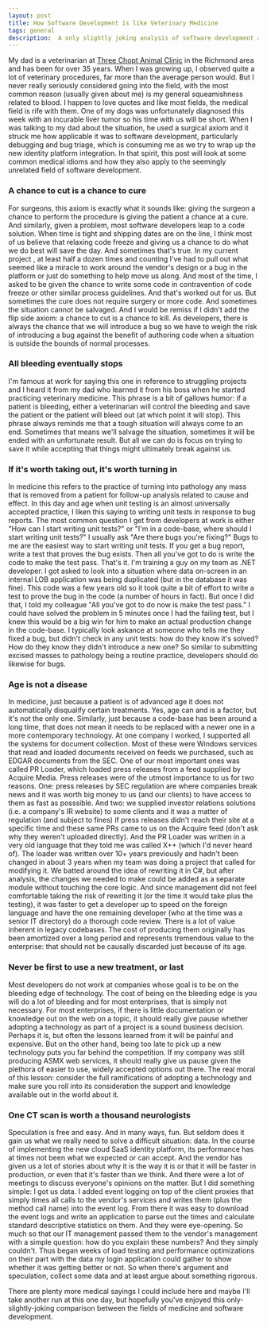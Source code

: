 ```yaml
---
layout: post
title: How Software Development is like Veterinary Medicine
tags: general
description:  A only slightly joking analysis of software development against veterinary medicine axioms.
---
```

My dad is a veterinarian at <a href="http://www.threechoptanimalclinic.com">Three Chopt Animal Clinic</a> in the Richmond area and has been for over 35 years.  When I was growing up, I observed quite a lot of veterinary procedures, far more than the average person would.  But I never really seriously considered going into the field, with the most common reason (usually given about me) is my general squeamishness related to blood.  I happen to love quotes and like most fields, the medical field is rife with them.  One of my dogs was unfortunately diagnosed this week with an incurable liver tumor so his time with us will be short.  When I was talking to my dad about the situation, he used a surgical axiom and it struck me how applicable it was to software development, particularly debugging and bug triage, which is consuming me as we try to wrap up the new identity platform integration.  In that spirit, this post will look at some common medical idioms and how they also apply to the seemingly unrelated field of software development.

<h3>A chance to cut is a chance to cure</h3>
For surgeons, this axiom is exactly what it sounds like:  giving the surgeon a chance to perform the procedure is giving the patient a chance at a cure.  And similarly, given a problem, most software developers leap to a code solution.  When time is tight and shipping dates are on the line, I think most of us believe that relaxing code freeze and giving us a chance to do what we do best will save the day.  And sometimes that's true.  In my current project , at least half a dozen times and counting I've had to pull out what seemed like a miracle to work around the vendor's design or a bug in the platform or just do something to help move us along.  And most of the time, I asked to be given the chance to write some code in contravention of code freeze or other similar process guidelines.  And that's worked out for us.  But sometimes the cure does not require surgery or more code.  And sometimes the situation cannot be salvaged.  And I would be remiss if I didn't add the flip side axiom:  a chance to cut is a chance to kill.  As developers, there is always the chance that we will introduce a bug so we have to weigh the risk of introducing a bug against the benefit of authoring code when a situation is outside the bounds of normal processes.

<h3>All bleeding eventually stops</h3>
I'm famous at work for saying this one in reference to struggling projects and I heard it from my dad who learned it from his boss when he started practicing veterinary medicine.  This phrase is a bit of gallows humor:  if a patient is bleeding, either a veterinarian will control the bleeding and save the patient or the patient will bleed out (at which point it will stop).  This phrase always reminds me that a tough situation will always come to an end.  Sometimes that means we'll salvage the situation, sometimes it will be ended with an unfortunate result.  But all we can do is focus on trying to save it while accepting that things might ultimately break against us.  

<h3>If it's worth taking out, it's worth turning in</h3>
In medicine this refers to the practice of turning into pathology any mass that is removed from a patient for follow-up analysis related to cause and effect.  In this day and age when unit testing is an almost universally accepted practice, I liken this saying to writing unit tests in response to bug reports.  The most common question I get from developers at work is either "How can I start writing unit tests?" or "I'm in a code-base, where should I start writing unit tests?"  I usually ask "Are there bugs you're fixing?"  Bugs to me are the easiest way to start writing unit tests.  If you get a bug report, write a test that proves the bug exists.  Then all you've got to do is write the code to make the test pass. That's it.  I'm training a guy on my team as  .NET developer.  I got asked to look into a situation where data on-screen in an internal LOB application was being duplicated (but in the database it was fine).  This code was a few years old so it took quite a bit of effort to write a test to prove the bug in the code (a number of hours in fact).  But once I did that, I told my colleague "All you've got to do now is make the test pass."  I could have solved the problem in 5 minutes once I had the failing test, but I knew this would be a big win for him to make an actual production change in the code-base.  I typically look askance at someone who tells me they fixed a bug, but didn't check in any unit tests: how do they know it's solved?  How do they know they didn't introduce a new one?  So similar to submitting excised masses to pathology being a routine practice, developers should do likewise for bugs. 

<h3>Age is not a disease</h3>
In medicine, just because a patient is of advanced age it does not automatically disqualify certain treatments.  Yes, age can and is a factor, but it's not the only one.  Similarly, just because a code-base has been around a long time, that does not mean it needs to be replaced with a newer one in a more contemporary technology.  At one company I worked, I supported all the systems for document collection.  Most of these were Windows services that read and loaded documents received on feeds we purchased, such as EDGAR documents from the SEC.  One of our most important ones was called PR Loader, which loaded press releases from a feed supplied by Acquire Media.  Press releases were of the utmost importance to us for two reasons.  One:  press releases by SEC regulation are where companies break news and it was worth big money to us (and our clients) to have access to them as fast as posssible.  And two:  we supplied investor relations solutions (i.e. a company's IR website) to some clients and it was a matter of regulation (and subject to fines) if press releases didn't reach their site at a specific time and these same PRs came to us on the Acquire feed (don't ask why they weren't uploaded directly).  And the PR Loader was written in a very old language that they told me was called X++ (which I'd never heard of).  The loader was written over 10+ years previously and hadn't been changed in about 3 years when my team was doing a project that called for modifying it.  We batted around the idea of rewriting it in C#, but after analysis, the changes we needed to make could be added as a separate module without touching the core logic.  And since management did not feel comfortable taking the risk of rewriting it (or the time it would take plus the testing), it was faster to get a developer up to speed on the foreign language and have the one remaining developer (who at the time was a senior IT directory) do a thorough code review.  There is a lot of value inherent in legacy codebases.  The cost of producing them originally has been amortized over a long period and represents tremendous value to the enterprise: that should not be causally discarded just because of its age. 

<h3>Never be first to use a new treatment, or last</h3>
Most developers do not work at companies whose goal is to be on the bleeding edge of technology.  The cost of being on the bleeding edge is you will do a lot of bleeding and for most enterprises, that is simply not necessary.  For most enterprises, if there is little documentation or knowledge out on the web on a topic, it should really give pause whether adopting a technology as part of a project is a sound business decision.  Perhaps it is, but often the lessons learned from it will be painful and expensive.  But on the other hand, being too late to pick up a new technology puts you far behind the competition.  If my company was still producing ASMX web services, it should really give us pause given the plethora of easier to use, widely accepted options out there.  The real moral of this lesson:  consider the full ramifications of adopting a technology and make sure you roll into its consideration the support and knowledge available out in the world about it. 

<h3>One CT scan is worth a thousand neurologists</h3>
Speculation is free and easy.  And in many ways, fun.  But seldom does it gain us what we really need to solve a difficult situation:  data.  In the course of implementing the new cloud SaaS identity platform, its performance has at times not been what we expected or can accept.  And the vendor has given us a lot of stories about why it is the way it is or that it will be faster in production, or even that it's faster than we think.  And there were a lot of meetings to discuss everyone's opinions on the matter.  But I did something simple:  I got us data.  I added event logging on top of the client proxies that simply times all calls to the vendor's services and writes them (plus the method call name) into the event log.  From there it was easy to download the event logs and write an application to parse out the times and calculate standard descriptive statistics on them.  And they were eye-opening.  So much so that our IT management passed them to the vendor's management with a simple question:  how do you explain these numbers?  And they simply couldn't.  Thus began weeks of load testing and performance optimizations on their part with the data my login application could gather to show whether it was getting better or not.  So when there's argument and speculation, collect some data and at least argue about something rigorous.  

There are plenty more medical sayings I could include here and maybe I'll take another run at this one day, but hopefully you've enjoyed this only-slightly-joking comparison between the fields of medicine and software development.






